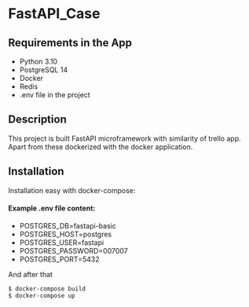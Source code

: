 ﻿# FastAPI_Case

## Requirements in the App

* Python 3.10
* PostgreSQL 14
* Docker
* Redis
* .env file in the project

## Description
This project is built FastAPI microframework with similarity of trello app. 
Apart from these dockerized with the docker application. 

## Installation

Installation easy with docker-compose:

#### Example .env file content:
* POSTGRES_DB=fastapi-basic
* POSTGRES_HOST=postgres
* POSTGRES_USER=fastapi
* POSTGRES_PASSWORD=007007
* POSTGRES_PORT=5432

And after that

```shell
$ docker-compose build
$ docker-compose up
```
